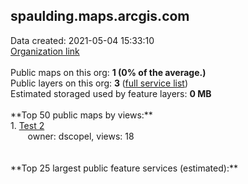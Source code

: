 <h2>spaulding.maps.arcgis.com</h2> Data created: 2021-05-04 15:33:10 <br /><a target='new' href='https://spaulding.maps.arcgis.com'>Organization link</a><br /><br />Public maps on this org: <b>1 (0% of the average.)</b><br />Public layers on this org: <b>3 </b>(<a target='new' href='https://services.arcgis.com/qVTtJ6NvVnNfhxcN/ArcGIS/rest/services'>full service list</a>)<br />Estimated storaged used by feature layers: <b>0 MB</b><br /><br />**Top 50 public maps by views:**<br />  1. <a target='new' href='https://www.arcgis.com/home/item.html?id=4c5c9cf82fb944cf8ba087d4b14e42d1'>Test 2</a> <br />  &nbsp;&nbsp;&nbsp;&nbsp; &nbsp;&nbsp;owner: dscopel, views: 18<br /><br /><br />**Top 25 largest public feature services (estimated):**<br />